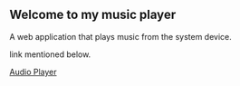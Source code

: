 <h2>Welcome to my music player</h2>
<p>A web application that plays music from the system device.</p>
<p>link mentioned below.</p>
<a href="https://audio-player.tomhardy3.repl.co/">Audio Player</a>
